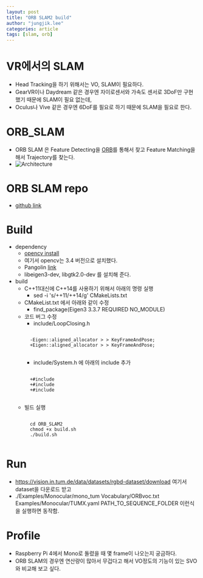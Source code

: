 ```yaml
---
layout: post
title: "ORB SLAM2 build"
author: "jungjik.lee"
categories: article
tags: [slam, orb]
---
```


# VR에서의 SLAM
 - Head Tracking을 하기 위해서는 VO, SLAM이 필요하다.
 - GearVR이나 Daydream 같은 경우엔 자이로센서와 가속도 센서로 3DoF만 구현했기 때문에 SLAM이 필요 없는데,
 - Oculus나 Vive 같은 경우엔 6DoF를 필요로 하기 때문에 SLAM을 필요로 한다.

# ORB_SLAM
 - ORB SLAM 은 Feature Detecting을 [ORB](https://docs.opencv.org/3.4/d1/d89/tutorial_py_orb.html)를 통해서 찾고 
 Feature Matching을 해서 Trajectory를 찾는다.
 - ![Architecture](https://fnwinter.github.io/assets/img/slam/ORB-SLAM-system-overview-showing-all-the-steps-performed-by-the-tracking-local-mapping.png)

# ORB SLAM repo
 - [github link](https://github.com/raulmur/ORB_SLAM2)

# Build
 - dependency
   - [opencv install](https://docs.opencv.org/4.x/d7/d9f/tutorial_linux_install.html)
    - 여기서 opencv는 3.4 버전으로 설치했다.
   - Pangolin [link](https://github.com/stevenlovegrove/Pangolin)
   - libeigen3-dev, libgtk2.0-dev 를 설치해 준다.
 - build
    - C++11대신에 C++14를 사용하기 위해서 아래의 명령 실행
        - sed -i 's/++11/++14/g' CMakeLists.txt
    - CMakeList.txt 에서 아래와 같이 수정
        - find_package(Eigen3 3.3.7 REQUIRED NO_MODULE)
    - 코드 버그 수정
        - include/LoopClosing.h
        <pre><code>
        -Eigen::aligned_allocator<std::pair<const KeyFrame*, g2o::Sim3> > > KeyFrameAndPose;
        +Eigen::aligned_allocator<std::pair<KeyFrame* const, g2o::Sim3> > > KeyFrameAndPose;
        </code></pre>
        - include/System.h 에 아래의 include 추가
        <pre><code>
        +#include <unistd.h>
        +#include <stdio.h>
        +#include <stdlib.h>
        </code></pre>
    - 빌드 실행
        <pre><code>
        cd ORB_SLAM2
        chmod +x build.sh
        ./build.sh
        </code></pre>

# Run
 - https://vision.in.tum.de/data/datasets/rgbd-dataset/download
   여기서 dataset을 다운로드 받고
 - ./Examples/Monocular/mono_tum Vocabulary/ORBvoc.txt Examples/Monocular/TUMX.yaml PATH_TO_SEQUENCE_FOLDER
   이런식을 실행하면 동작함.

# Profile
 - Raspberry Pi 4에서 Mono로 돌렸을 때 몇 frame이 나오는지 궁금하다.
 - ORB SLAM의 경우엔 연산량이 많아서 무겁다고 해서 VO정도의 기능이 있는 SVO와 비교해 보고 싶다.